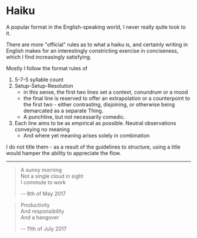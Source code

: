 # Haiku

A popular format in the English-speaking world, I never really quite took to it.

There are more "official" rules as to what a haiku is, and certainly writing in English makes for an interestingly constricting exercise in conciseness, which I find increasingly satisfying.

Mostly I follow the format rules of

1. 5-7-5 syllable count
2. Setup-Setup-Resolution
	* in this sense, the first two lines set a context, conundrum or a mood
	* the final line is reserved to offer an extrapolation or a counterpoint to the first two - either contrasting, disjoining, or otherwise being demarcated as a separate Thing.
	* A punchline, but not necessarily comedic.
3. Each line aims to be as empirical as possible. Neutral observations conveying no meaning
	* And where yet meaning arises solely in combination

I do not title them - as a result of the guidelines to structure, using a title would hamper the ability to appreciate the flow.

<hr>

> A sunny morning<br>
> Not a single cloud in sight<br>
> I commute to work
>
> -- 8th of May 2017

> Productivity<br>
> And responsibility<br>
> And a hangover
>
> -- 11th of July 2017
